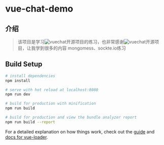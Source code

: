 # vue-chat-demo

## 介绍
> 该项目是学习![vuechat](https://github.com/clm960227/vuechat)开源项目的练习，也非常感谢![vuechat](https://github.com/clm960227/vuechat)开源项目，让我学到很多的内容
> mongomess、sockte.io练习

## Build Setup

``` bash
# install dependencies
npm install

# serve with hot reload at localhost:8080
npm run dev

# build for production with minification
npm run build

# build for production and view the bundle analyzer report
npm run build --report
```

For a detailed explanation on how things work, check out the [guide](http://vuejs-templates.github.io/webpack/) and [docs for vue-loader](http://vuejs.github.io/vue-loader).
